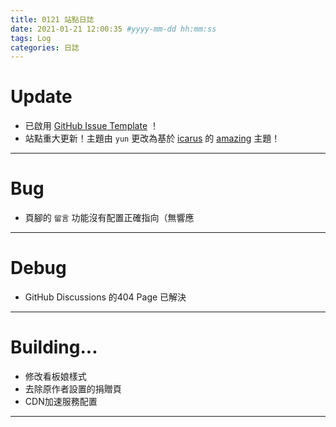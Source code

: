 ```yaml
---
title: 0121 站點日誌
date: 2021-01-21 12:00:35 #yyyy-mm-dd hh:mm:ss
tags: Log
categories: 日誌
---
```

# Update
* 已啟用 [GitHub Issue Template](https://github.com/yyyyyyounger/yyyyyyounger.github.io/blob/hexo/.github/ISSUE_TEMPLATE/comment.md) ！
* 站點重大更新！主題由 `yun` 更改為基於 [icarus](https://github.com/ppoffice/hexo-theme-icarus) 的 [amazing](https://github.com/removeif/hexo-theme-amazing) 主題！

***

# Bug
* 頁腳的 `留言` 功能沒有配置正確指向（無響應

***

# Debug
* GitHub Discussions 的404 Page 已解決

***

# Building...
* 修改看板娘樣式
* 去除原作者設置的捐贈頁
* CDN加速服務配置

***
